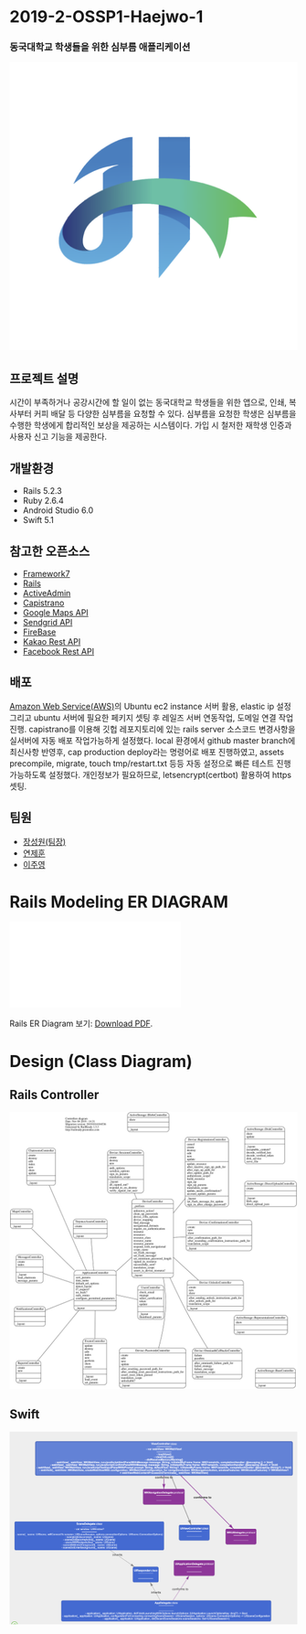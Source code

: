 # 2019-2-OSSP1-Haejwo-1
### 동국대학교 학생들을 위한 심부름 애플리케이션
![app_icon](haejwo_icon_new.png)

## 프로젝트 설명
시간이 부족하거나 공강시간에 할 일이 없는 동국대학교 학생들을 위한 앱으로, 인쇄, 복사부터 커피 배달 등 다양한 심부름을 요청할 수 있다. 심부름을 요청한 학생은 심부름을 수행한 학생에게 합리적인 보상을 제공하는 시스템이다. 가입 시 철저한 재학생 인증과 사용자 신고 기능을 제공한다.

## 개발환경
- Rails 5.2.3
- Ruby 2.6.4
- Android Studio 6.0
- Swift 5.1

## 참고한 오픈소스
- [Framework7](https://github.com/framework7io/framework7/)
- [Rails](https://github.com/rails/rails)
- [ActiveAdmin](https://github.com/activeadmin/activeadmin)
- [Capistrano](https://capistranorb.com)
- [Google Maps API](https://developers.google.com/maps/documentation)
- [Sendgrid API](https://sendgrid.com/docs/API_Reference/api_getting_started.html)
- [FireBase](https://firebase.google.com/)
- [Kakao Rest API](https://developers.kakao.com/docs/restapi)
- [Facebook Rest API](https://developers.facebook.com/docs/facebook-login/web?locale=ko_KR)

## 배포
[Amazon Web Service(AWS)](https://aws.amazon.com)의 Ubuntu ec2 instance 서버 활용, elastic ip 설정 그리고 ubuntu 서버에 필요한 페키지 셋팅 후 레일즈 서버 연동작업, 도메일 연결 작업 진행. capistrano를 이용해 깃헙 레포지토리에 있는 rails server 소스코드 변경사항을 실서버에 자동 배포 작업가능하게 설정했다. local 환경에서 github master branch에 최신사항 반영후, cap production deploy라는 명령어로 배포 진행하였고, assets precompile, migrate, touch tmp/restart.txt 등등 자동 설정으로 빠른 테스트 진행 가능하도록 설정했다. 개인정보가 필요하므로, letsencrypt(certbot) 활용하여 https 셋팅.

## 팀원
- [장성원(팀장)](https://github.com/godwon2095)  
- [연제훈](https://github.com/YJHoon)  
- [이주영](https://github.com/JuYeong0413)


# Rails Modeling ER DIAGRAM

<object data="/haejwo-server/erd.pdf" type="application/pdf" width="700px" height="700px">
    <embed src="/haejwo-server/erd.pdf">
        <p>Rails ER Diagram 보기: <a href="/haejwo-server/erd.pdf">Download PDF</a>.</p>
    </embed>
</object>


# Design (Class Diagram)

## Rails Controller
![rails_controller_diagram](./haejwo-server/doc/controllers_complete.svg)

## Swift
![ios_diagram](./haejwo-ios/ios_diagram.png)

